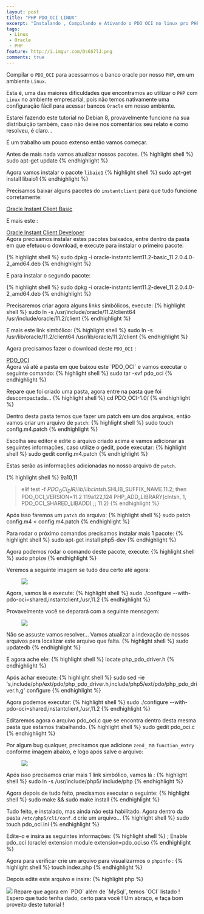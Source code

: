 ```yaml
---
layout: post
title: "PHP PDO_OCI LINUX"
excerpt: "Instalando , Compilando e Ativando o PDO OCI no linux pro PHP5"
tags:
 - Linux
 - Oracle
 - PHP
feature: http://i.imgur.com/Ds6S7lJ.png
comments: true
---
```

Compilar o `PDO_OCI` para acessarmos o banco oracle por nosso `PHP`, em um ambiente `Linux`.

Esta é, uma das maiores dificuldades que encontramos ao utilizar o `PHP` com `Linux` no ambiente empresarial, pois não temos nativamente uma configuração fácil para acessar bancos `Oracle` em nosso ambiente.

Estarei fazendo este tutorial no Debian 8, provavelmente funcione na sua distribuição também, caso não deixe nos comentários seu relato e como resolveu, é claro...

É um trabalho um pouco extenso então vamos começar.

Antes de mais nada vamos atualizar nossos pacotes.
{% highlight shell %}
sudo apt-get update
{% endhighlight %}

Agora vamos instalar o pacote `libaio1`
{% highlight shell %}
sudo apt-get install libaio1
{% endhighlight %}

Precisamos baixar alguns pacotes do `instantclient` para que tudo funcione corretamente:

<div class="text-center">
<a href="http://jhoemrs.github.io/arquivos/pdooci/oracle-instantclient11.2-basic_11.2.0.4.0-2_amd64.deb" class="btn btn-primary btn-sm">Oracle Instant Client Basic</a>
</div>

E mais este :

<div class="text-center">
<a href="http://jhoemrs.github.io/arquivos/pdooci/oracle-instantclient11.2-devel_11.2.0.4.0-2_amd64.deb" class="btn btn-primary btn-sm">Oracle Instant Client Developer</a>
</div>
Agora precisamos instalar estes pacotes baixados, entre dentro da pasta em que efetuou o download, e execute para instalar o primeiro pacote:

{% highlight shell %}
sudo dpkg -i oracle-instantclient11.2-basic_11.2.0.4.0-2_amd64.deb
{% endhighlight %}

E para instalar o segundo pacote:

{% highlight shell %}
sudo dpkg -i oracle-instantclient11.2-devel_11.2.0.4.0-2_amd64.deb
{% endhighlight %}

Precisaremos criar agora alguns links simbólicos, execute:
{% highlight shell %}
sudo ln -s /usr/include/oracle/11.2/client64 /usr/include/oracle/11.2/client
{% endhighlight %}

E mais este link simbólico:
{% highlight shell %}
sudo ln -s /usr/lib/oracle/11.2/client64 /usr/lib/oracle/11.2/client
{% endhighlight %}

Agora precisamos fazer o download deste `PDO_OCI` :
<div class="text-center">
<a href="http://jhoemrs.github.io/arquivos/pdooci/pdo_oci" class="btn btn-primary btn-sm">PDO_OCI</a>
</div>
Agora vá até a pasta em que baixou este `PDO_OCI` e vamos executar o seguinte comando:
{% highlight shell %}
sudo tar -xvf pdo_oci
{% endhighlight %}

Repare que foi criado uma pasta, agora entre na pasta que foi descompactada...
{% highlight shell %}
cd PDO_OCI-1.0/
{% endhighlight %}

Dentro desta pasta temos que fazer um patch em um dos arquivos, então vamos criar um arquivo de `patch`:
{% highlight shell %}
sudo touch config.m4.patch
{% endhighlight %}

Escolha seu editor e edite o arquivo criado acima e vamos adicionar as seguintes informações, caso utilize o gedit, pode executar:
{% highlight shell %}
sudo gedit config.m4.patch
{% endhighlight %}

Estas serão as informações adicionadas no nosso arquivo de `patch`.

{% highlight shell %}
9a10,11
> elif test -f $PDO_OCI_DIR/lib/libclntsh.$SHLIB_SUFFIX_NAME.11.2; then
> PDO_OCI_VERSION=11.2
119a122,124
> PHP_ADD_LIBRARY(clntsh, 1, PDO_OCI_SHARED_LIBADD)
> ;;
> 11.2)
{% endhighlight %}

Após isso faremos um `patch` do arquivo:
{% highlight shell %}
sudo patch config.m4 < config.m4.patch
{% endhighlight %}

Para rodar o próximo comandos precisamos instalar mais 1 pacote:
{% highlight shell %}
sudo apt-get install php5-dev
{% endhighlight %}

Agora podemos rodar o comando deste pacote, execute:
{% highlight shell %}
sudo phpize
{% endhighlight %}

Veremos a seguinte imagem se tudo deu certo até agora:
<figure>
	<img src="{{ site.url }}/images/bancoPostagens/pdooci/phpize.png">
</figure>

Agora, vamos lá e execute:
{% highlight shell %}
sudo ./configure --with-pdo-oci=shared,instantclient,/usr,11.2
{% endhighlight %}

Provavelmente você se deparará com a seguinte mensagem:

<figure>
	<img src="{{ site.url }}/images/bancoPostagens/pdooci/configureerror.png">
</figure>

Não se assuste vamos resolver...
Vamos atualizar a indexação de nossos arquivos para localizar este arquivo que falta.
{% highlight shell %}
sudo updatedb
{% endhighlight %}

E agora ache ele:
{% highlight shell %}
locate php_pdo_driver.h
{% endhighlight %}

Após achar execute:
{% highlight shell %}
sudo sed -ie 's,include/php/ext/pdo/php_pdo_driver.h,include/php5/ext/pdo/php_pdo_driver.h,g' configure
{% endhighlight %}

Agora podemos executar:
{% highlight shell %}
sudo ./configure --with-pdo-oci=shared,instantclient,/usr,11.2
{% endhighlight %}

Editaremos agora o arquivo pdo_oci.c que se encontra dentro desta mesma pasta que estamos trabalhando.
{% highlight shell %}
sudo gedit pdo_oci.c
{% endhighlight %}

Por algum bug qualquer, precisamos que adicione `zend_` na `function_entry` conforme imagem abaixo, e logo após salve o arquivo:

<figure>
	<img src="{{ site.url }}/images/bancoPostagens/pdooci/adicionezend.png">
</figure>

Após isso precisamos criar mais 1 link simbólico, vamos lá :
{% highlight shell %}
sudo ln -s /usr/include/php5/ include/php
{% endhighlight %}

Agora depois de tudo feito, precisamos executar o seguinte:
{% highlight shell %}
sudo make && sudo make install
{% endhighlight %}

Tudo feito, e instalado, mas ainda não está habilitado.
Agora dentro da pasta `/etc/php5/cli/conf.d` crie um arquivo...
{% highlight shell %}
sudo touch pdo_oci.ini
{% endhighlight %}

Edite-o e insira as seguintes informações:
{% highlight shell %}
; Enable pdo_oci (oracle) extension module
extension=pdo_oci.so
{% endhighlight %}

Agora para verificar crie um arquivo para visualizarmos o `phpinfo` :
{% highlight shell %}
touch index.php
{% endhighlight %}

Depois edite este arquivo e insira:
{% highlight php %}
<?php

phpinfo();
{% endhighlight %}

Para todas as nossas alterações terem efeito, restarte o servidor:
{% highlight shell %}
sudo /etc/init.d/apache2 restart
{% endhighlight %}

Agora vamos rodar o servidor para acessarmos nosso phpinfo...
{% highlight shell %}
php -S localhost:8000
{% endhighlight %}

Abra seu navegador no endereço `http://localhost:8000`.
Vá até PDO na página , se você executou tudo corretamente verá o seguinte:

<figure>
	<img src="{{ site.url }}/images/bancoPostagens/pdooci/phpinfo.png">
</figure>

Repare que agora em `PDO` além de `MySql`, temos `OCI` listado ! <i class="icon-smile"></i>

Espero que tudo tenha dado, certo para você !

Um abraço, e faça bom proveito deste tutorial !

